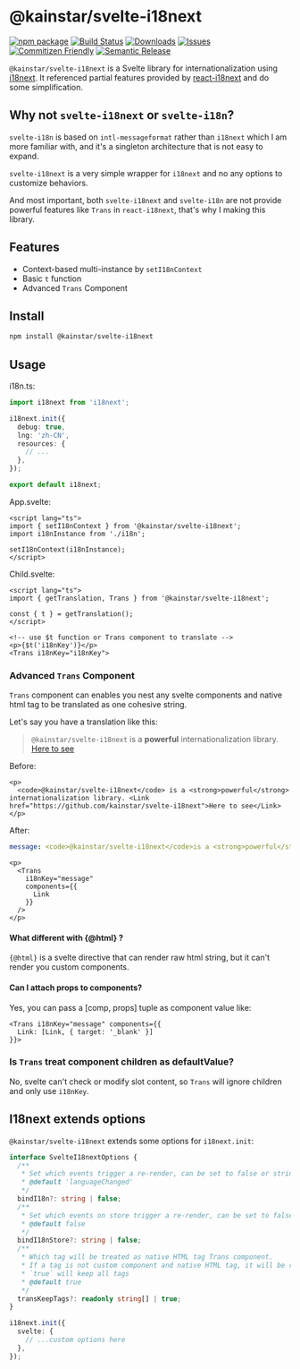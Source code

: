 # @kainstar/svelte-i18next

[![npm package][npm-img]][npm-url] [![Build Status][build-img]][build-url] [![Downloads][downloads-img]][downloads-url] [![Issues][issues-img]][issues-url] [![Commitizen Friendly][commitizen-img]][commitizen-url] [![Semantic Release][semantic-release-img]][semantic-release-url]

`@kainstar/svelte-i18next` is a Svelte library for internationalization using [i18next](https://github.com/i18next/i18next). It referenced partial features provided by [react-i18next](https://github.com/i18next/react-i18next) and do some simplification.

## Why not `svelte-i18next` or `svelte-i18n`?

`svelte-i18n` is based on `intl-messageformat` rather than `i18next` which I am more familiar with, and it's a singleton architecture that is not easy to expand.

`svelte-i18next` is a very simple wrapper for `i18next` and no any options to customize behaviors.

And most important, both `svelte-i18next` and `svelte-i18n` are not provide powerful features like `Trans` in `react-i18next`, that's why I making this library.

## Features

- Context-based multi-instance by `setI18nContext`
- Basic `t` function
- Advanced `Trans` Component

## Install

```bash
npm install @kainstar/svelte-i18next
```

## Usage

i18n.ts:

```ts i18n.ts
import i18next from 'i18next';

i18next.init({
  debug: true,
  lng: 'zh-CN',
  resources: {
    // ...
  },
});

export default i18next;
```

App.svelte:

```svelte
<script lang="ts">
import { setI18nContext } from '@kainstar/svelte-i18next';
import i18nInstance from './i18n';

setI18nContext(i18nInstance);
</script>
```

Child.svelte:

```svelte
<script lang="ts">
import { getTranslation, Trans } from '@kainstar/svelte-i18next';

const { t } = getTranslation();
</script>

<!-- use $t function or Trans component to translate -->
<p>{$t('i18nKey')}</p>
<Trans i18nKey="i18nKey">
```

### Advanced `Trans` Component

`Trans` component can enables you nest any svelte components and native html tag to be translated as one cohesive string.

Let's say you have a translation like this:

> `@kainstar/svelte-i18next` is a **powerful** internationalization library. [Here to see](https://github.com/kainstar/svelte-i18next)

Before:

```svelte
<p>
  <code>@kainstar/svelte-i18next</code> is a <strong>powerful</strong> internationalization library. <Link href="https://github.com/kainstar/svelte-i18next">Here to see</Link>
</p>
```

After:

```yaml
message: <code>@kainstar/svelte-i18next</code>is a <strong>powerful</strong> internationalization library. <Link href="https://github.com/kainstar/svelte-i18next">Here to see</Link>
```

```svelte
<p>
  <Trans
    i18nKey="message"
    components={{
      Link
    }}
  />
</p>
```

#### What different with {@html} ?

`{@html}` is a svelte directive that can render raw html string, but it can't render you custom components.

#### Can I attach props to components?

Yes, you can pass a [comp, props] tuple as component value like:

```svelte
<Trans i18nKey="message" components={{
  Link: [Link, { target: '_blank' }]
}}>
```

### Is `Trans` treat component children as defaultValue?

No, svelte can't check or modify slot content, so `Trans` will ignore children and only use `i18nKey`.

## I18next extends options

`@kainstar/svelte-i18next` extends some options for `i18next.init`:

```ts
interface SvelteI18nextOptions {
  /**
   * Set which events trigger a re-render, can be set to false or string of events
   * @default 'languageChanged'
   */
  bindI18n?: string | false;
  /**
   * Set which events on store trigger a re-render, can be set to false or string of events
   * @default false
   */
  bindI18nStore?: string | false;
  /**
   * Which tag will be treated as native HTML tag Trans component.
   * If a tag is not custom component and native HTML tag, it will be render as string.
   * `true` will keep all tags
   * @default true
   */
  transKeepTags?: readonly string[] | true;
}

i18next.init({
  svelte: {
    // ...custom options here
  },
});
```

[build-img]: https://github.com/kainstar/svelte-i18next/actions/workflows/release.yml/badge.svg
[build-url]: https://github.com/kainstar/svelte-i18next/actions/workflows/release.yml
[downloads-img]: https://img.shields.io/npm/dt/@kainstar/svelte-i18next
[downloads-url]: https://www.npmtrends.com/@kainstar/svelte-i18next
[npm-img]: https://img.shields.io/npm/v/@kainstar/svelte-i18next
[npm-url]: https://www.npmjs.com/package/@kainstar/svelte-i18next
[issues-img]: https://img.shields.io/github/issues/kainstar/svelte-i18next
[issues-url]: https://github.com/kainstar/svelte-i18next/issues
[semantic-release-img]: https://img.shields.io/badge/%20%20%F0%9F%93%A6%F0%9F%9A%80-semantic--release-e10079.svg
[semantic-release-url]: https://github.com/semantic-release/semantic-release
[commitizen-img]: https://img.shields.io/badge/commitizen-friendly-brightgreen.svg
[commitizen-url]: http://commitizen.github.io/cz-cli/
